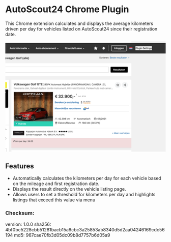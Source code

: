 # AutoScout24 Chrome Plugin

This Chrome extension calculates and displays the average kilometers driven per day for vehicles listed on AutoScout24 since their registration date.

![img.png](img.png)

## Features
- Automatically calculates the kilometers per day for each vehicle based on the mileage and first registration date.
- Displays the result directly on the vehicle listing page.
- Allows users to set a threshold for kilometers per day and highlights listings that exceed this value via menu


### Checksum:
version: 1.0.0
sha256: 4bf0bc5228cbb51281bacb15a6cbc3a25853ab8340d5d2aa04246169cdc56194
md5: 967cae70fb3d05dc09b8d7757b6d05a9
